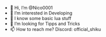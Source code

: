 - 👋 Hi, I’m @Nico0001
- 👀 I’m interested in Developing
- 🌱 I know some basic lua stuff
- 💞️ I’m looking for Tipps and Tricks
- 📫 How to reach me? Discord: official_shiku
<!---
Nixo0001/Nixo0001 is a ✨ special ✨ repository because its `README.md` (this file) appears on your GitHub profile.
You can click the Preview link to take a look at your changes.
--->
